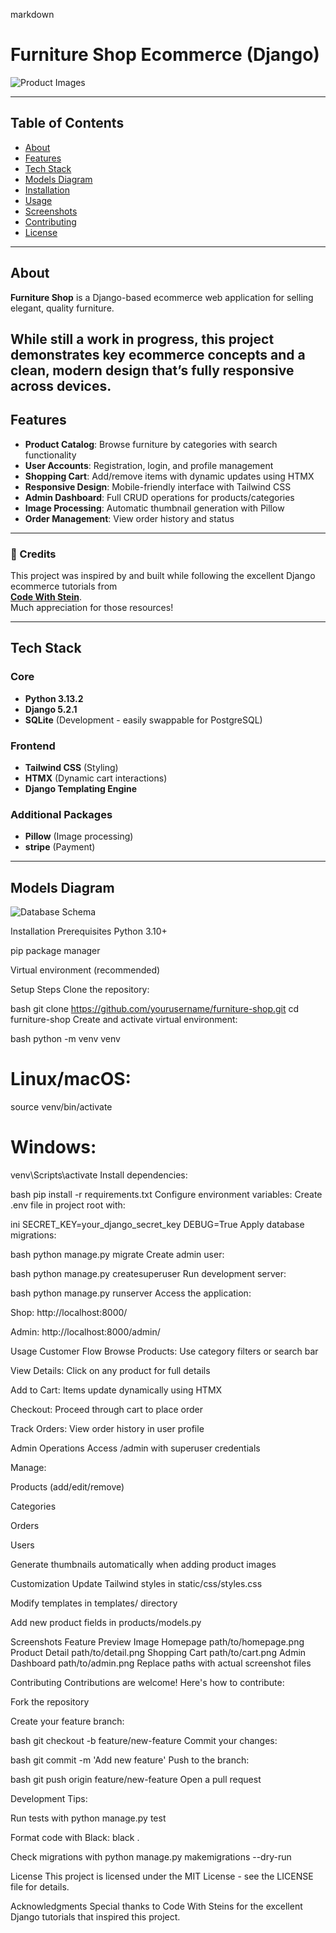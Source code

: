 markdown
# Furniture Shop Ecommerce (Django)

![Product Images](screenshots/image-2.png)

---

## Table of Contents
- [About](#about)  
- [Features](#features)  
- [Tech Stack](#tech-stack)  
- [Models Diagram](#models-diagram)  
- [Installation](#installation)  
- [Usage](#usage)  
- [Screenshots](#screenshots)  
- [Contributing](#contributing)  
- [License](#license)  

---

## About

**Furniture Shop** is a Django-based ecommerce web application for selling elegant, quality furniture.

While still a work in progress, this project demonstrates key ecommerce concepts and a clean, modern design that’s fully responsive across devices.
---

## Features

- **Product Catalog**: Browse furniture by categories with search functionality
- **User Accounts**: Registration, login, and profile management
- **Shopping Cart**: Add/remove items with dynamic updates using HTMX
- **Responsive Design**: Mobile-friendly interface with Tailwind CSS
- **Admin Dashboard**: Full CRUD operations for products/categories
- **Image Processing**: Automatic thumbnail generation with Pillow
- **Order Management**: View order history and status

---

### 📌 Credits

This project was inspired by and built while following the excellent Django ecommerce tutorials from  
[**Code With Stein**](https://www.youtube.com/@CodeWithStein).  
Much appreciation for those resources!

---

## Tech Stack

### Core
- **Python 3.13.2**
- **Django 5.2.1**
- **SQLite** (Development - easily swappable for PostgreSQL)

### Frontend
- **Tailwind CSS** (Styling)
- **HTMX** (Dynamic cart interactions)
- **Django Templating Engine**

### Additional Packages
- **Pillow** (Image processing)
- **stripe** (Payment)

---

## Models Diagram

![Database Schema](screenshots\models-diagram.png)  

Installation
Prerequisites
Python 3.10+

pip package manager

Virtual environment (recommended)

Setup Steps
Clone the repository:

bash
git clone https://github.com/yourusername/furniture-shop.git
cd furniture-shop
Create and activate virtual environment:

bash
python -m venv venv
# Linux/macOS:
source venv/bin/activate
# Windows:
venv\Scripts\activate
Install dependencies:

bash
pip install -r requirements.txt
Configure environment variables:
Create .env file in project root with:

ini
SECRET_KEY=your_django_secret_key
DEBUG=True
Apply database migrations:

bash
python manage.py migrate
Create admin user:

bash
python manage.py createsuperuser
Run development server:

bash
python manage.py runserver
Access the application:

Shop: http://localhost:8000/

Admin: http://localhost:8000/admin/

Usage
Customer Flow
Browse Products: Use category filters or search bar

View Details: Click on any product for full details

Add to Cart: Items update dynamically using HTMX

Checkout: Proceed through cart to place order

Track Orders: View order history in user profile

Admin Operations
Access /admin with superuser credentials

Manage:

Products (add/edit/remove)

Categories

Orders

Users

Generate thumbnails automatically when adding product images

Customization
Update Tailwind styles in static/css/styles.css

Modify templates in templates/ directory

Add new product fields in products/models.py

Screenshots
Feature	Preview Image
Homepage	path/to/homepage.png
Product Detail	path/to/detail.png
Shopping Cart	path/to/cart.png
Admin Dashboard	path/to/admin.png
Replace paths with actual screenshot files

Contributing
Contributions are welcome! Here's how to contribute:

Fork the repository

Create your feature branch:

bash
git checkout -b feature/new-feature
Commit your changes:

bash
git commit -m 'Add new feature'
Push to the branch:

bash
git push origin feature/new-feature
Open a pull request

Development Tips:

Run tests with python manage.py test

Format code with Black: black .

Check migrations with python manage.py makemigrations --dry-run

License
This project is licensed under the MIT License - see the LICENSE file for details.

Acknowledgments
Special thanks to Code With Steins for the excellent Django tutorials that inspired this project.
